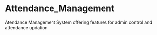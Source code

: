 # Attendance_Management
Atendance Management System offering features for admin control and attendance updation
